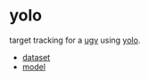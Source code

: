# yolo

target tracking for a [ugv](https://github.com/kamangir/bluer-ugv/tree/main/bluer_ugv/docs/bluer_swallow/digital/algo) using [yolo](https://github.com/ultralytics/ultralytics).

- [dataset](./dataset)
- [model](./model)
